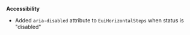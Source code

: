 **Accessibility**

- Added `aria-disabled` attribute to `EuiHorizontalSteps` when status is "disabled"
